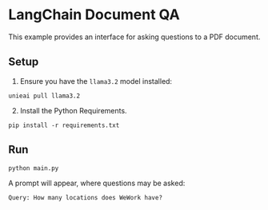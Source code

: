 # LangChain Document QA

This example provides an interface for asking questions to a PDF document.

## Setup

1. Ensure you have the `llama3.2` model installed:

```
unieai pull llama3.2
```

2. Install the Python Requirements.

```
pip install -r requirements.txt
```

## Run

```
python main.py
```

A prompt will appear, where questions may be asked:

```
Query: How many locations does WeWork have?
```
